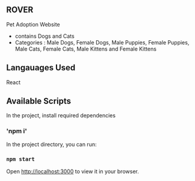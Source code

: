 ## ROVER 
Pet Adoption Website 
- contains Dogs and Cats
- Categories : Male Dogs, Female Dogs, Male Puppies, Female Puppies, Male Cats, Female Cats, Male Kittens and Female Kittens

## Langauages Used
  React
  
## Available Scripts

In the project, install required dependencies
### 'npm i'

In the project directory, you can run:

### `npm start`

Open [http://localhost:3000](http://localhost:3000) to view it in your browser.
